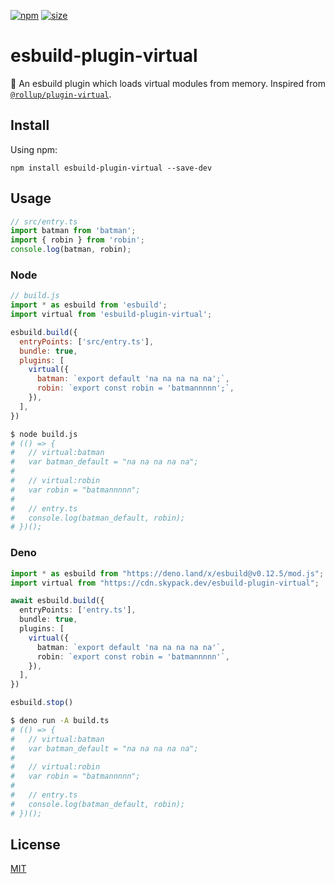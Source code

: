 [npm]: https://img.shields.io/npm/v/esbuild-plugin-virtual
[npm-url]: https://www.npmjs.com/package/esbuild-plugin-virtual
[size]: https://packagephobia.now.sh/badge?p=esbuild-plugin-virtual
[size-url]: https://packagephobia.now.sh/result?p=esbuild-plugin-virtual

[![npm][npm]][npm-url]
[![size][size]][size-url]

# esbuild-plugin-virtual

💠 An esbuild plugin which loads virtual modules from memory.
Inspired from [`@rollup/plugin-virtual`](https://www.npmjs.com/package/@rollup/plugin-virtual).

## Install

Using npm:

```console
npm install esbuild-plugin-virtual --save-dev
```

## Usage


```js
// src/entry.ts
import batman from 'batman';
import { robin } from 'robin';
console.log(batman, robin);
```

### Node

```js
// build.js
import * as esbuild from 'esbuild';
import virtual from 'esbuild-plugin-virtual';

esbuild.build({
  entryPoints: ['src/entry.ts'],
  bundle: true,
  plugins: [
    virtual({
      batman: `export default 'na na na na na';`,
      robin: `export const robin = 'batmannnnn';`,
    }),
  ],
})
```

```bash
$ node build.js
# (() => {
#   // virtual:batman
#   var batman_default = "na na na na na";
#
#   // virtual:robin
#   var robin = "batmannnnn";
#
#   // entry.ts
#   console.log(batman_default, robin);
# })();
```

### Deno

```typescript
import * as esbuild from "https://deno.land/x/esbuild@v0.12.5/mod.js";
import virtual from "https://cdn.skypack.dev/esbuild-plugin-virtual";

await esbuild.build({
  entryPoints: ['entry.ts'],
  bundle: true,
  plugins: [
    virtual({
      batman: `export default 'na na na na na'`,
      robin: `export const robin = 'batmannnnn'`,
    }),
  ],
})

esbuild.stop()
```

```bash
$ deno run -A build.ts
# (() => {
#   // virtual:batman
#   var batman_default = "na na na na na";
#
#   // virtual:robin
#   var robin = "batmannnnn";
#
#   // entry.ts
#   console.log(batman_default, robin);
# })();
```

## License

[MIT](LICENSE)
